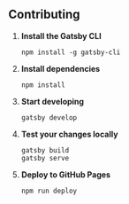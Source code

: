 ## Contributing

1.  **Install the Gatsby CLI**

    ```shell
    npm install -g gatsby-cli
    ```

2.  **Install dependencies**

    ```shell
    npm install
    ```

3.  **Start developing**

    ```shell
    gatsby develop
    ```

4. **Test your changes locally**

    ```shell
    gatsby build
    gatsby serve
    ```

4. **Deploy to GitHub Pages**

    ```shell
    npm run deploy
    ```
